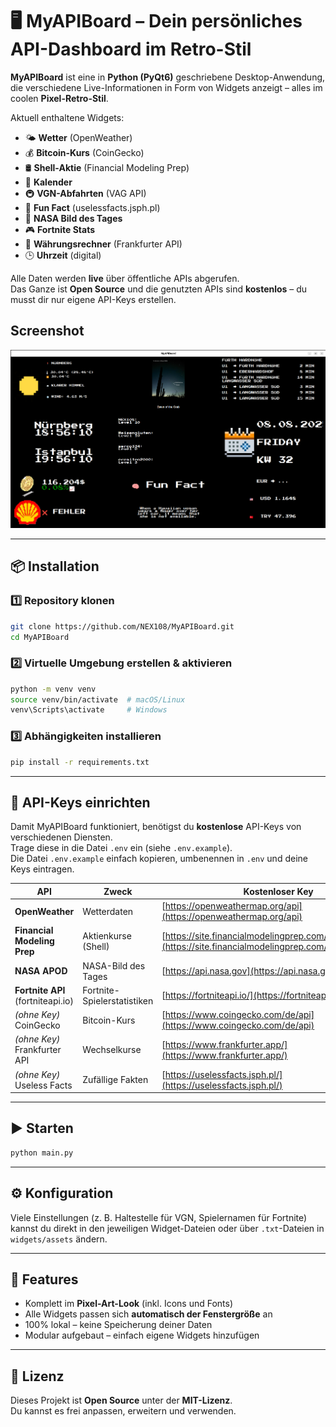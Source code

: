 # 🖥️ MyAPIBoard – Dein persönliches API-Dashboard im Retro-Stil

**MyAPIBoard** ist eine in **Python (PyQt6)** geschriebene Desktop-Anwendung, die verschiedene Live-Informationen in Form von Widgets anzeigt – alles im coolen **Pixel-Retro-Stil**.

Aktuell enthaltene Widgets:
- 🌤 **Wetter** (OpenWeather)
- 💰 **Bitcoin-Kurs** (CoinGecko)
- 🛢 **Shell-Aktie** (Financial Modeling Prep)
- 📅 **Kalender**
- 🚇 **VGN-Abfahrten** (VAG API)
- 🧠 **Fun Fact** (uselessfacts.jsph.pl)
- 🌌 **NASA Bild des Tages**
- 🎮 **Fortnite Stats**
- 💱 **Währungsrechner** (Frankfurter API)
- 🕒 **Uhrzeit** (digital)
  
Alle Daten werden **live** über öffentliche APIs abgerufen.  
Das Ganze ist **Open Source** und die genutzten APIs sind **kostenlos** – du musst dir nur eigene API-Keys erstellen.

## Screenshot

![Dashboard Übersicht](assets/MyApiBoard.png)


---

## 📦 Installation

### 1️⃣ Repository klonen
```bash
git clone https://github.com/NEX108/MyAPIBoard.git
cd MyAPIBoard
```

### 2️⃣ Virtuelle Umgebung erstellen & aktivieren
```bash
python -m venv venv
source venv/bin/activate  # macOS/Linux
venv\Scripts\activate     # Windows
```

### 3️⃣ Abhängigkeiten installieren
```bash
pip install -r requirements.txt
```

---

## 🔑 API-Keys einrichten

Damit MyAPIBoard funktioniert, benötigst du **kostenlose** API-Keys von verschiedenen Diensten.  
Trage diese in die Datei `.env` ein (siehe `.env.example`).  
Die Datei `.env.example` einfach kopieren, umbenennen in `.env` und deine Keys eintragen.

| API                               | Zweck                       | Kostenloser Key                                                                                                |
| --------------------------------- | --------------------------- | -------------------------------------------------------------------------------------------------------------- |
| **OpenWeather**                   | Wetterdaten                 | [https://openweathermap.org/api](https://openweathermap.org/api)                                               |
| **Financial Modeling Prep**       | Aktienkurse (Shell)         | [https://site.financialmodelingprep.com/developer/docs](https://site.financialmodelingprep.com/developer/docs) |
| **NASA APOD**                     | NASA-Bild des Tages         | [https://api.nasa.gov](https://api.nasa.gov)                                                                   |
| **Fortnite API** (fortniteapi.io) | Fortnite-Spielerstatistiken | [https://fortniteapi.io/](https://fortniteapi.io/)                                                             |
| *(ohne Key)* CoinGecko            | Bitcoin-Kurs                | [https://www.coingecko.com/de/api](https://www.coingecko.com/de/api)                                           |
| *(ohne Key)* Frankfurter API      | Wechselkurse                | [https://www.frankfurter.app/](https://www.frankfurter.app/)                                                   |
| *(ohne Key)* Useless Facts        | Zufällige Fakten            | [https://uselessfacts.jsph.pl/](https://uselessfacts.jsph.pl/)                                                 |

---

## ▶️ Starten
```bash
python main.py
```

---

## ⚙️ Konfiguration

Viele Einstellungen (z. B. Haltestelle für VGN, Spielernamen für Fortnite) kannst du direkt in den jeweiligen Widget-Dateien oder über `.txt`-Dateien in `widgets/assets` ändern.

---

## 🖤 Features

- Komplett im **Pixel-Art-Look** (inkl. Icons und Fonts)
- Alle Widgets passen sich **automatisch der Fenstergröße** an
- 100% lokal – keine Speicherung deiner Daten
- Modular aufgebaut – einfach eigene Widgets hinzufügen

---

## 📜 Lizenz

Dieses Projekt ist **Open Source** unter der **MIT-Lizenz**.  
Du kannst es frei anpassen, erweitern und verwenden.
